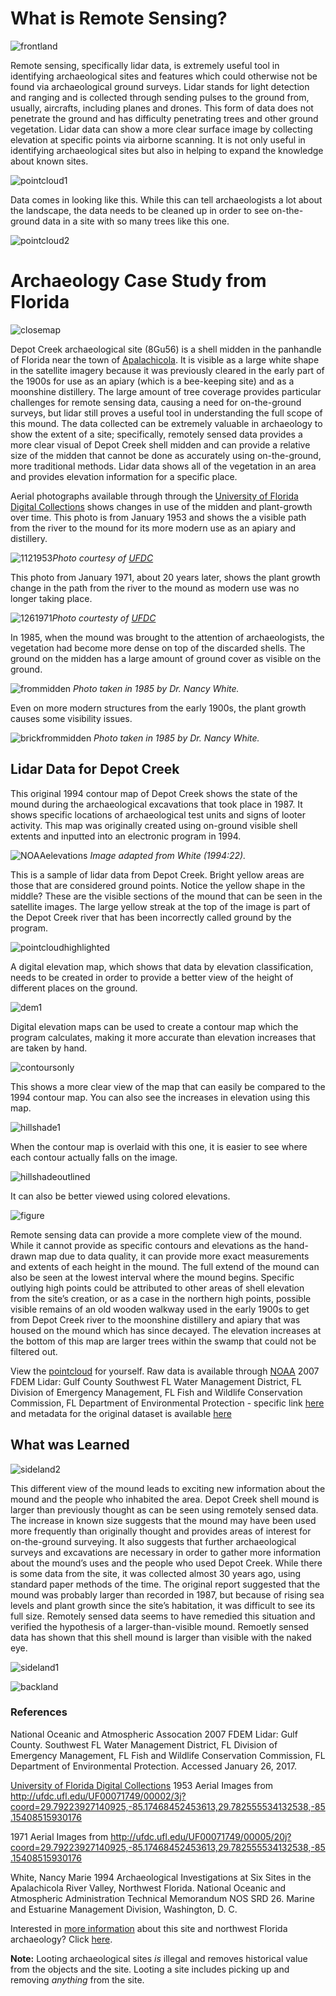 # What is Remote Sensing?
![frontland](https://raw.githubusercontent.com/kkingsland/Remote-Sensing-in-Archaeology/DC_Photos/frontland.jpg)

Remote sensing, specifically lidar data, is extremely useful tool in identifying archaeological sites and features which could otherwise not be found via archaeological ground surveys. Lidar stands for light detection and ranging and is collected through sending pulses to the ground from, usually, aircrafts, including planes and drones. This form of data does not penetrate the ground and has difficulty penetrating trees and other ground vegetation. Lidar data can show a more clear surface image by collecting elevation at specific points via airborne scanning. It is not only useful in identifying archaeological sites but also in helping to expand the knowledge about known sites.

![pointcloud1](https://raw.githubusercontent.com/kkingsland/Remote-Sensing-in-Archaeology/DC_Photos/pointcloud1.png)

Data comes in looking like this. While this can tell archaeologists a lot about the landscape, the data needs to be cleaned up in order to see on-the-ground data in a site with so many trees like this one.

![pointcloud2](https://raw.githubusercontent.com/kkingsland/Remote-Sensing-in-Archaeology/DC_Photos/pointcloud2.png)




# Archaeology Case Study from Florida
![closemap](https://raw.githubusercontent.com/kkingsland/Remote-Sensing-in-Archaeology/DC_Photos/closemap.jpg)

Depot Creek archaeological site (8Gu56) is a shell midden in the panhandle of Florida near the town of [Apalachicola](https://goo.gl/maps/x1cAPcrhJk42). It is visible as a large white shape in the satellite imagery because it was previously cleared in the early part of the 1900s for use as an apiary (which is a bee-keeping site) and as a moonshine distillery. The large amount of tree coverage provides particular challenges for remote sensing data, causing a need for on-the-ground surveys, but lidar still proves a useful tool in understanding the full scope of this mound. The data collected can be extremely valuable in archaeology to show the extent of a site; specifically, remotely sensed data provides a more clear visual of Depot Creek shell midden and can provide a relative size of the midden that cannot be done as accurately using on-the-ground, more traditional methods. Lidar data shows all of the vegetation in an area and provides elevation information for a specific place.

Aerial photographs available through through the [University of Florida Digital Collections](http://ufdc.ufl.edu/aerials) shows changes in use of the midden and plant-growth over time. 
This photo is from January 1953 and shows the a visible path from the river to the mound for its more modern use as an apiary and distillery. 

![1121953](https://raw.githubusercontent.com/kkingsland/Remote-Sensing-in-Archaeology/DC_Photos/1121953.jpg)_Photo courtesy of [UFDC](http://ufdc.ufl.edu/UF00071749/00002/3j?coord=29.79223927140925,-85.17468452453613,29.782555534132538,-85.15408515930176)_

This photo from January 1971, about 20 years later, shows the plant growth change in the path from the river to the mound as modern use was no longer taking place.

![1261971](https://raw.githubusercontent.com/kkingsland/Remote-Sensing-in-Archaeology/DC_Photos/1261971.jpg)_Photo courtesty of [UFDC](http://ufdc.ufl.edu/UF00071749/00005/20j?coord=29.79223927140925,-85.17468452453613,29.782555534132538,-85.15408515930176)_

In 1985, when the mound was brought to the attention of archaeologists, the vegetation had become more dense on top of the discarded shells. The ground on the midden has a large amount of ground cover as visible on the ground.

![frommidden](https://raw.githubusercontent.com/kkingsland/Remote-Sensing-in-Archaeology/DC_Photos/frommidden.jpg)
_Photo taken in 1985 by Dr. Nancy White._

Even on more modern structures from the early 1900s, the plant growth causes some visibility issues.

![brickfrommidden](https://raw.githubusercontent.com/kkingsland/Remote-Sensing-in-Archaeology/DC_Photos/brickfrommidden.jpg)
_Photo taken in 1985 by Dr. Nancy White._



## Lidar Data for Depot Creek
This original 1994 contour map of Depot Creek shows the state of the mound during the archaeological excavations that took place in 1987. It shows specific locations of archaeological test units and signs of looter activity. This map was originally created using on-ground visible shell extents and inputted into an electronic program in 1994.

![NOAAelevations](https://raw.githubusercontent.com/kkingsland/Remote-Sensing-in-Archaeology/DC_Photos/NOAAelevations.png)
_Image adapted from White (1994:22)._

This is a sample of lidar data from Depot Creek. Bright yellow areas are those that are considered ground points. Notice the yellow shape in the middle? These are the visible sections of the mound that can be seen in the satellite images. The large yellow streak at the top of the image is part of the Depot Creek river that has been incorrectly called ground by the program.

![pointcloudhighlighted](https://raw.githubusercontent.com/kkingsland/Remote-Sensing-in-Archaeology/DC_Photos/pointcloudhighlighted.jpg)

A digital elevation map, which shows that data by elevation classification, needs to be created in order to provide a better view of the height of different places on the ground.

![dem1](https://raw.githubusercontent.com/kkingsland/Remote-Sensing-in-Archaeology/DC_Photos/DEM1.jpg)

Digital elevation maps can be used to create a contour map which the program calculates, making it more accurate than elevation increases that are taken by hand.

![contoursonly](https://raw.githubusercontent.com/kkingsland/Remote-Sensing-in-Archaeology/DC_Photos/contoursonly.jpg)

This shows a more clear view of the map that can easily be compared to the 1994 contour map. You can also see the increases in elevation using this map.

![hillshade1](https://raw.githubusercontent.com/kkingsland/Remote-Sensing-in-Archaeology/DC_Photos/Hillshade1.jpg)

When the contour map is overlaid with this one, it is easier to see where each contour actually falls on the image.

![hillshadeoutlined](https://raw.githubusercontent.com/kkingsland/Remote-Sensing-in-Archaeology/DC_Photos/Hillshadeoutlined.jpg)

 It can also be better viewed using colored elevations.

![figure](https://raw.githubusercontent.com/kkingsland/Remote-Sensing-in-Archaeology/DC_Photos/figure.jpg)

Remote sensing data can provide a more complete view of the mound. While it cannot provide as specific contours and elevations as the hand-drawn map due to data quality, it can provide more exact measurements and extents of each height in the mound. The full extend of the mound can also be seen at the lowest interval where the mound begins. Specific outlying high points could be attributed to other areas of shell elevation from the site’s creation, or as a case in the northern high points, possible visible remains of an old wooden walkway used in the early 1900s to get from Depot Creek river to the moonshine distillery and apiary that was housed on the mound which has since decayed. The elevation increases at the bottom of this map are larger trees within the swamp that could not be filtered out.

View the [pointcloud]() for yourself. Raw data is available through [NOAA](https://coast.noaa.gov/dataviewer/#/lidar/search/) 2007 FDEM Lidar: Gulf County Southwest FL Water Management District, FL Division of Emergency Management, FL Fish and Wildlife Conservation Commission, FL Department of Environmental Protection - specific link [here](https://coast.noaa.gov/dataviewer/#/lidar/search/-9480396.237896454,3476059.8529252107,-9479149.358872551,3476938.8787504905/details/534) and metadata for the original dataset is available [here](https://coast.noaa.gov/dataservices/Metadata/TransformMetadata?u=https://coast.noaa.gov/data/Documents/Metadata/Lidar/harvest/fdem2007_gulf_m534_metadata.xml&f=html)

## What was Learned
![sideland2](https://raw.githubusercontent.com/kkingsland/Remote-Sensing-in-Archaeology/DC_Photos/sideland2.jpg)

This different view of the mound leads to exciting new information about the mound and the people who inhabited the area. Depot Creek shell mound is larger than previously thought as can be seen using remotely sensed data. The increase in known size suggests that the mound may have been used more frequently than originally thought and provides areas of interest for on-the-ground surveying. It also suggests that further archaeological surveys and excavations are necessary in order to gather more information about the mound’s uses and the people who used Depot Creek. While there is some data from the site, it was collected almost 30 years ago, using standard paper methods of the time. The original report suggested that the mound was probably larger than recorded in 1987, but because of rising sea levels and plant growth since the site’s habitation, it was difficult to see its full size. Remotely sensed data seems to have remedied this situation and verified the hypothesis of a larger-than-visible mound. Remoetly sensed data has shown that this shell mound is larger than visible with the naked eye. 

![sideland1](https://raw.githubusercontent.com/kkingsland/Remote-Sensing-in-Archaeology/DC_Photos/sideland1.jpg)

![backland](https://raw.githubusercontent.com/kkingsland/Remote-Sensing-in-Archaeology/DC_Photos/backland.jpg)


### References
National Oceanic and Atmospheric Assocation
2007 FDEM Lidar: Gulf County. Southwest FL Water Management District, FL Division of Emergency Management, FL Fish and Wildlife Conservation Commission, FL Department of Environmental Protection. Accessed January 26, 2017.

[University of Florida Digital Collections](http://ufdc.ufl.edu/aerials)
1953 Aerial Images from http://ufdc.ufl.edu/UF00071749/00002/3j?coord=29.79223927140925,-85.17468452453613,29.782555534132538,-85.15408515930176

1971 Aerial Images from http://ufdc.ufl.edu/UF00071749/00005/20j?coord=29.79223927140925,-85.17468452453613,29.782555534132538,-85.15408515930176

White, Nancy Marie
1994 Archaeological Investigations at Six Sites in the Apalachicola River Valley, Northwest Florida. National Oceanic and Atmospheric Administration Technical Memorandum NOS SRD 26. Marine and Estuarine Management Division, Washington, D. C.

Interested in [more information](Remote-Sensing-in-Archaeology/Moreresources.md) about this site and northwest Florida archaeology? Click [here](Remote-Sensing-in-Archaeology/Moreresources.md).

**Note:** Looting archaeological sites _is_ illegal and removes historical value from the objects and the site. Looting a site includes picking up and removing _anything_ from the site.
